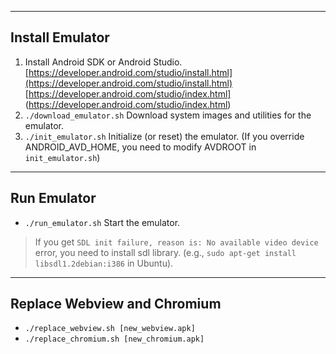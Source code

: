 ----
## Install Emulator
1. Install Android SDK or Android Studio.
[https://developer.android.com/studio/install.html](https://developer.android.com/studio/install.html)
[https://developer.android.com/studio/index.html] (https://developer.android.com/studio/index.html)
2. ```./download_emulator.sh``` Download system images and utilities for the emulator.
3. ```./init_emulator.sh``` Initialize (or reset) the emulator. (If you override ANDROID_AVD_HOME, you need to modify AVDROOT in ```init_emulator.sh```)

----
## Run Emulator
* ```./run_emulator.sh``` Start the emulator.

> If you get ```SDL init failure, reason is: No available video device``` error, you need to install sdl library. (e.g., ```sudo apt-get install libsdl1.2debian:i386``` in Ubuntu).

----
## Replace Webview and Chromium
* ```./replace_webview.sh [new_webview.apk]```
* ```./replace_chromium.sh [new_chromium.apk]```

